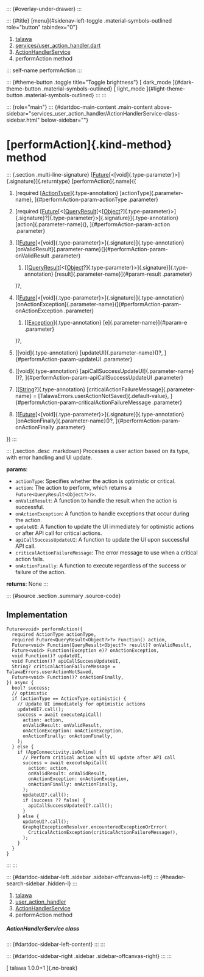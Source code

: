 ::: {#overlay-under-drawer}
:::

::: {#title}
[menu]{#sidenav-left-toggle .material-symbols-outlined role="button"
tabindex="0"}

1.  [talawa](../../index.html)
2.  [services/user_action_handler.dart](../../services_user_action_handler/)
3.  [ActionHandlerService](../../services_user_action_handler/ActionHandlerService-class.html)
4.  performAction method

::: self-name
performAction
:::

::: {#theme-button .toggle title="Toggle brightness"}
[ dark_mode ]{#dark-theme-button .material-symbols-outlined} [
light_mode ]{#light-theme-button .material-symbols-outlined}
:::
:::

::: {role="main"}
::: {#dartdoc-main-content .main-content above-sidebar="services_user_action_handler/ActionHandlerService-class-sidebar.html" below-sidebar=""}
<div>

# [performAction]{.kind-method} method

</div>

::: {.section .multi-line-signature}
[[Future](https://api.flutter.dev/flutter/dart-core/Future-class.html)[\<[void]{.type-parameter}\>]{.signature}]{.returntype}
[performAction]{.name}({

1.  [required
    [[ActionType](../../enums_enums/ActionType.html)]{.type-annotation}
    [actionType]{.parameter-name}, ]{#performAction-param-actionType
    .parameter}
2.  [required
    [[Future](https://api.flutter.dev/flutter/dart-core/Future-class.html)[\<[[QueryResult](https://pub.dev/documentation/graphql/5.2.0-beta.9/graphql/QueryResult-class.html)[\<[[Object](https://api.flutter.dev/flutter/dart-core/Object-class.html)?]{.type-parameter}\>]{.signature}?]{.type-parameter}\>]{.signature}]{.type-annotation}
    [action]{.parameter-name}(), ]{#performAction-param-action
    .parameter}
3.  [[[Future](https://api.flutter.dev/flutter/dart-core/Future-class.html)[\<[void]{.type-parameter}\>]{.signature}]{.type-annotation}
    [onValidResult]{.parameter-name}(]{#performAction-param-onValidResult
    .parameter}
    1.  [[[QueryResult](https://pub.dev/documentation/graphql/5.2.0-beta.9/graphql/QueryResult-class.html)[\<[[Object](https://api.flutter.dev/flutter/dart-core/Object-class.html)?]{.type-parameter}\>]{.signature}]{.type-annotation}
        [result]{.parameter-name}]{#param-result .parameter}

    )?,
4.  [[[Future](https://api.flutter.dev/flutter/dart-core/Future-class.html)[\<[void]{.type-parameter}\>]{.signature}]{.type-annotation}
    [onActionException]{.parameter-name}(]{#performAction-param-onActionException
    .parameter}
    1.  [[[Exception](https://api.flutter.dev/flutter/dart-core/Exception-class.html)]{.type-annotation}
        [e]{.parameter-name}]{#param-e .parameter}

    )?,
5.  [[void]{.type-annotation} [updateUI]{.parameter-name}()?,
    ]{#performAction-param-updateUI .parameter}
6.  [[void]{.type-annotation}
    [apiCallSuccessUpdateUI]{.parameter-name}()?,
    ]{#performAction-param-apiCallSuccessUpdateUI .parameter}
7.  [[[String](https://api.flutter.dev/flutter/dart-core/String-class.html)?]{.type-annotation}
    [criticalActionFailureMessage]{.parameter-name} =
    [TalawaErrors.userActionNotSaved]{.default-value},
    ]{#performAction-param-criticalActionFailureMessage .parameter}
8.  [[[Future](https://api.flutter.dev/flutter/dart-core/Future-class.html)[\<[void]{.type-parameter}\>]{.signature}]{.type-annotation}
    [onActionFinally]{.parameter-name}()?,
    ]{#performAction-param-onActionFinally .parameter}

})
:::

::: {.section .desc .markdown}
Processes a user action based on its type, with error handling and UI
update.

**params**:

-   `actionType`: Specifies whether the action is optimistic or
    critical.
-   `action`: The action to perform, which returns a
    `Future<QueryResult<Object?>?>`.
-   `onValidResult`: A function to handle the result when the action is
    successful.
-   `onActionException`: A function to handle exceptions that occur
    during the action.
-   `updateUI`: A function to update the UI immediately for optimistic
    actions or after API call for critical actions.
-   `apiCallSuccessUpdateUI`: A function to update the UI upon
    successful API call.
-   `criticalActionFailureMessage`: The error message to use when a
    critical action fails.
-   `onActionFinally`: A function to execute regardless of the success
    or failure of the action.

**returns**: None
:::

::: {#source .section .summary .source-code}
## Implementation

``` language-dart
Future<void> performAction({
  required ActionType actionType,
  required Future<QueryResult<Object?>?> Function() action,
  Future<void> Function(QueryResult<Object?> result)? onValidResult,
  Future<void> Function(Exception e)? onActionException,
  void Function()? updateUI,
  void Function()? apiCallSuccessUpdateUI,
  String? criticalActionFailureMessage = TalawaErrors.userActionNotSaved,
  Future<void> Function()? onActionFinally,
}) async {
  bool? success;
  // optimistic
  if (actionType == ActionType.optimistic) {
    // Update UI immediately for optimistic actions
    updateUI?.call();
    success = await executeApiCall(
      action: action,
      onValidResult: onValidResult,
      onActionException: onActionException,
      onActionFinally: onActionFinally,
    );
  } else {
    if (AppConnectivity.isOnline) {
      // Perform critical action with UI update after API call
      success = await executeApiCall(
        action: action,
        onValidResult: onValidResult,
        onActionException: onActionException,
        onActionFinally: onActionFinally,
      );
      updateUI?.call();
      if (success ?? false) {
        apiCallSuccessUpdateUI?.call();
      }
    } else {
      updateUI?.call();
      GraphqlExceptionResolver.encounteredExceptionOrError(
        CriticalActionException(criticalActionFailureMessage!),
      );
    }
  }
}
```
:::
:::

::: {#dartdoc-sidebar-left .sidebar .sidebar-offcanvas-left}
::: {#header-search-sidebar .hidden-l}
:::

1.  [talawa](../../index.html)
2.  [user_action_handler](../../services_user_action_handler/)
3.  [ActionHandlerService](../../services_user_action_handler/ActionHandlerService-class.html)
4.  performAction method

##### ActionHandlerService class

::: {#dartdoc-sidebar-left-content}
:::
:::

::: {#dartdoc-sidebar-right .sidebar .sidebar-offcanvas-right}
:::
:::

[ talawa 1.0.0+1 ]{.no-break}
